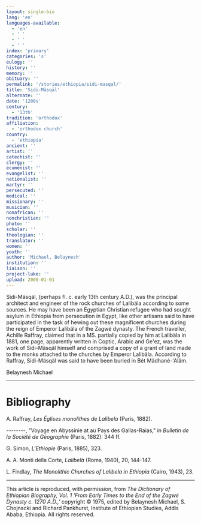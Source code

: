 ```yaml
---
layout: single-bio
lang: 'en'
languages-available:
  - 'en'
  - ' '
  - ' '
  - ' '
index: 'primary'
categories: 's'
eulogy: ''
history: ''
memory: ''
obituary: ''
permalink: '/stories/ethiopia/sidi-masqal/'
title: 'Sidi-Mäsqäl'
alternate: ''
date: '1200s'
century:
  - '13th'
tradition: 'orthodox'
affiliation:
  - 'orthodox church'
country:
  - 'ethiopia'
ancient: ''
artist: ''
catechist: ''
clergy: ''
ecumenist: ''
evangelist: ''
nationalist: ''
martyr: ''
persecuted: ''
medical: ''
missionary: ''
musician: ''
nonafrican: ''
nonchristian: ''
photo: ''
scholar: ''
theologian: ''
translator: ''
women: ''
youth: ''
author: 'Michael, Belaynesh'
institution: ''
liaison: ''
project-luke: ''
upload: 2000-01-01
---
```



Sidi-M&auml;sq&auml;l, (perhaps fl. c. early 13th century A.D.), was the principal architect and engineer of the rock churches of Lalibäla according to some sources. He may have been an Egyptian Christian refugee who had sought asylum in Ethiopia from persecution in Egypt, like other artisans said to have participated in the task of hewing out these magnificent churches during the reign of Emperor Lalibäla of the Zagwé dynasty. The French traveller, Achille Raffray, claimed that in a MS. partially copied by him at Lalibäla in 1881, one page, apparently written in Coptic, Arabic and Ge'ez, was the work of Sidi-Mäsqäl himself and comprised a copy of a grant of land made to the monks attached to the churches by Emperor Lalibäla. According to Raffray, Sidi-Mäsqäl was said to have been buried in Bét Mädhané-'Aläm.

Belaynesh Michael

---

# Bibliography

A. Raffray, *Les Églises monolithes de Lalibela* (Paris, 1882).

--------, "Voyage en Abyssinie at au Pays des Gallas-Raias," in *Bulletin de la Société de Géographie* (Paris, 1882): 344 ff.

G. Simon, *L'Ethiopie* (Paris, 1885), 323.

A. A. Monti della Corte, *Lalibelà* (Roma, 1940), 20, 144-147.

L. Findlay, *The Monolithic Churches of Lalibela in Ethiopia* (Cairo, 1943), 23.

---

This article is reproduced, with permission, from *The Dictionary of Ethiopian Biography, Vol. 1 'From Early Times to the End of the Zagwé Dynasty c. 1270 A.D.,'* copyright &copy; 1975, edited by Belaynesh Michael, S. Chojnacki and Richard Pankhurst, Institute of Ethiopian Studies, Addis Ababa, Ethiopia.  All rights reserved.